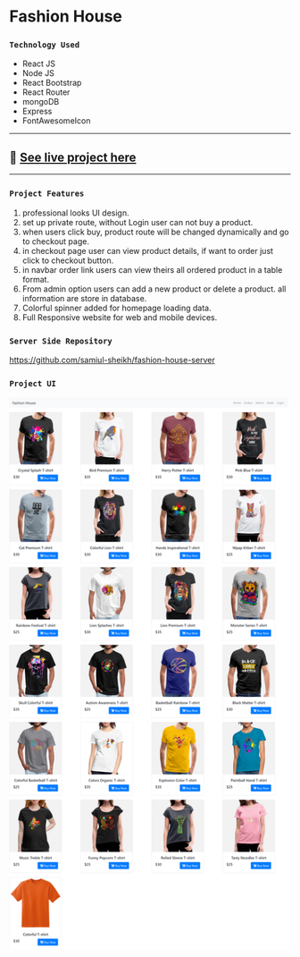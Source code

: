 # Fashion House
### `Technology Used`
- React JS
- Node JS
- React Bootstrap
- React Router
- mongoDB
- Express
- FontAwesomeIcon
---
## :link: [See live project here](https://fashion-house-bd.web.app/)

---
### `Project Features`
1. professional looks UI design.
2. set up private route, without Login user can not buy a product.
3. when users click buy, product route will be changed dynamically and go to checkout page.
4. in checkout page user can view product details, if want to order just click to checkout button.
5. in navbar order link users can view theirs all ordered product in a table format.
6. From admin option users can add a new product or delete a product. all information are store in database.
7. Colorful spinner added for homepage loading data.
7. Full Responsive website for web and mobile devices.

### `Server Side Repository`
https://github.com/samiul-sheikh/fashion-house-server

### `Project UI`
<img src="./src/images/project-ui/home.png">